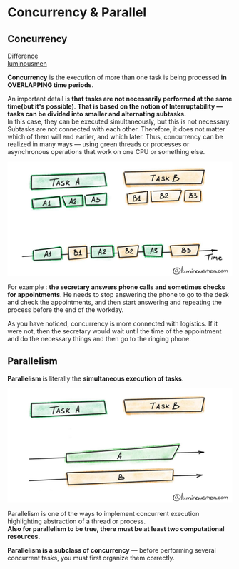 # Concurrency & Parallel 


## Concurrency

[Difference](https://medium.com/erens-tech-book/%E7%90%86%E8%A7%A3-process-thread-94a40721b492)  
[luminousmen](https://luminousmen.com/post/concurrency-and-parallelism-are-different)


**Concurrency** is the execution of more than one task is being processed **in OVERLAPPING time periods**.  


An important detail is **that tasks are not necessarily performed at the same time(but it's possible)**. **That is based on the notion of Interruptability — tasks can be divided into smaller and alternating subtasks.**  
In this case, they can be executed simultaneously, but this is not necessary.
Subtasks are not connected with each other. Therefore, it does not matter which of them will end earlier, and which later. Thus, concurrency can be realized in many ways — using green threads or processes or asynchronous operations that work on one CPU or something else.

![圖 1](/java/images/afe91940375130cff2de823ca2fd5498d27e8112523fb0ce18da5564ae38d21d.png)  

For example  : **the secretary answers phone calls and sometimes checks for appointments**.  He needs to stop answering the phone to go to the desk and check the appointments, and then start answering and repeating the process before the end of the workday.

As you have noticed, concurrency is more connected with logistics. If it were not, then the secretary would wait until the time of the appointment and do the necessary things and then go to the ringing phone.

## Parallelism

**Parallelism** is literally the **simultaneous execution of tasks**.  

![圖 2](/java/images/de48f921b2f5c32c4f270e4e9dac8cb1c64b498c0298050655056fe38bd3feb0.png)  

Parallelism is one of the ways to implement concurrent execution highlighting abstraction of a thread or process.  
**Also for parallelism to be true, there must be at least two computational resources.**

**Parallelism is a subclass of concurrency** — before performing several concurrent tasks, you must first organize them correctly.